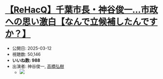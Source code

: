 # [【ReHacQ】千葉市長・神谷俊一…市政への思い激白【なんで立候補したんですか？】](https://www.youtube.com/watch?v=dj7iJefQ4OI)
-   公開日: 2025-03-12
-   視聴数: 50,146
-   **いいね数: 988**
-   出演者: 神谷俊一, [高橋弘樹](/rehacq_fan/people/高橋弘樹 "wikilink")
    - [![](https://img.youtube.com/vi/dj7iJefQ4OI/hqdefault.jpg)](https://www.youtube.com/watch?v=dj7iJefQ4OI)
